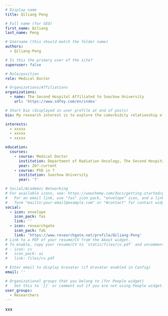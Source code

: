 ```yaml
---
# Display name
title: Qiliang Peng

# Full name (for SEO)
first_name: Qiliang
last_name: Peng

# Username (this should match the folder name)
authors:
  - Qiliang-Peng

# Is this the primary user of the site?
superuser: false

# Role/position
role: Medical Doctor

# Organizations/Affiliations
organizations:
  - name: The Second Hospital Affiliated to Soochow University
    url: 'https://www.sdfey.com/en/index'

# Short bio (displayed in user profile at end of posts)
bio: My research interest is to explore the comorbidity relationship of diseases based on complex networks and to find new combination markers, and has constructed multiple biomarker databases and prediction models.

interests:
  - xxxxx
  - xxxxx
  - xxxxx

education:
  courses:
    - course: Medical Doctor
      institution: Department of Radiation Oncology, The Second Hospital Affiliated to Soochow University
      year: 20?-current
    - course: PhD in ?
      institution: Soochow University
      year: '?'

# Social/Academic Networking
# For available icons, see: https://wowchemy.com/docs/getting-started/page-builder/#icons
#   For an email link, use "fas" icon pack, "envelope" icon, and a link in the
#   form "mailto:your-email@example.com" or "#contact" for contact widget.
social:
  - icon: envelope
    icon_pack: fas
    link: ''
  - icon: researchgate
    icon_pack: fab
    link: 'https://www.researchgate.net/profile/Qiliang-Peng'
# Link to a PDF of your resume/CV from the About widget.
# To enable, copy your resume/CV to `static/files/cv.pdf` and uncomment the lines below.
# - icon: cv
#   icon_pack: ai
#   link: files/cv.pdf

# Enter email to display Gravatar (if Gravatar enabled in Config)
email: ''

# Organizational groups that you belong to (for People widget)
#   Set this to `[]` or comment out if you are not using People widget.
user_groups:
  - Researchers
---
```


xxx